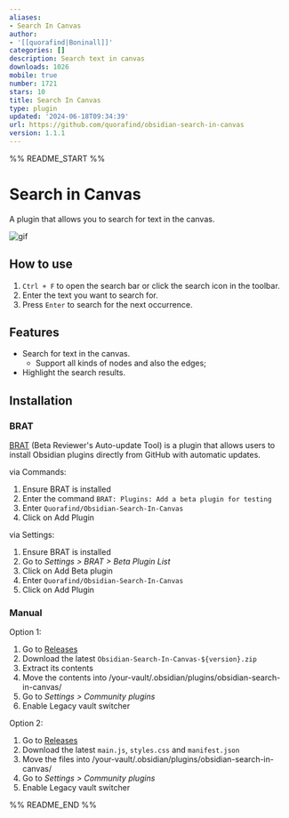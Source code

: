 ```yaml
---
aliases:
- Search In Canvas
author:
- '[[quorafind|Boninall]]'
categories: []
description: Search text in canvas
downloads: 1026
mobile: true
number: 1721
stars: 10
title: Search In Canvas
type: plugin
updated: '2024-06-18T09:34:39'
url: https://github.com/quorafind/obsidian-search-in-canvas
version: 1.1.1
---
```


%% README_START %%

# Search in Canvas

A plugin that allows you to search for text in the canvas.

![gif](https://raw.githubusercontent.com/quorafind/obsidian-search-in-canvas/HEAD/canvas-search.gif)

## How to use

1. `Ctrl + F` to open the search bar or click the search icon in the toolbar.
2. Enter the text you want to search for.
3. Press `Enter` to search for the next occurrence.

## Features

- Search for text in the canvas.
	- Support all kinds of nodes and also the edges;
- Highlight the search results.

## Installation

### BRAT

[BRAT](https://github.com/TfTHacker/obsidian42-brat) (Beta Reviewer's Auto-update Tool) is a plugin that allows users to
install Obsidian plugins directly from GitHub with automatic updates.

via Commands:

1. Ensure BRAT is installed
2. Enter the command `BRAT: Plugins: Add a beta plugin for testing`
3. Enter `Quorafind/Obsidian-Search-In-Canvas`
4. Click on Add Plugin

via Settings:

1. Ensure BRAT is installed
2. Go to *Settings > BRAT > Beta Plugin List*
3. Click on Add Beta plugin
4. Enter `Quorafind/Obsidian-Search-In-Canvas`
5. Click on Add Plugin

### Manual

Option 1:

1. Go to [Releases](https://github.com/Quorafind/Obsidian-Search-In-Canvas/releases)
2. Download the latest `Obsidian-Search-In-Canvas-${version}.zip`
3. Extract its contents
4. Move the contents into /your-vault/.obsidian/plugins/obsidian-search-in-canvas/
5. Go to *Settings > Community plugins*
6. Enable Legacy vault switcher

Option 2:

1. Go to [Releases](https://github.com/Quorafind/Obsidian-Search-In-Canvas/releases)
2. Download the latest `main.js`, `styles.css` and `manifest.json`
3. Move the files into /your-vault/.obsidian/plugins/obsidian-search-in-canvas/
5. Go to *Settings > Community plugins*
6. Enable Legacy vault switcher



%% README_END %%